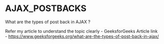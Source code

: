 # AJAX_POSTBACKS
What are the types of post back in AJAX ?

Refer my article to understand the topic clearly -
GeeksforGeeks Article link - 
https://www.geeksforgeeks.org/what-are-the-types-of-post-back-in-ajax/
